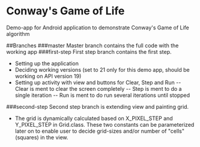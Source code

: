 # Conway's Game of Life
Demo-app for Android application to demonstrate Conway's Game of Life algorithm

##Branches
###master
Master branch contains the full code with the working app
###first-step
First step branch contains the first step.
- Setting up the application
- Deciding working versions (set to 21 only for this demo app, should be working on API version 19)
- Setting up activity with view and buttons for Clear, Step and Run
-- Clear is ment to clear the screen completely
-- Step is ment to do a single iteration
-- Run is ment to do run several iterations until stopped

###second-step
Second step branch is extending view and painting grid.
- The grid is dynamically calculated based on X_PIXEL_STEP and Y_PIXEL_STEP in Grid.class. These two constants can be parameterized later on to enable user to decide grid-sizes and/or number of "cells" (squares) in the view.
